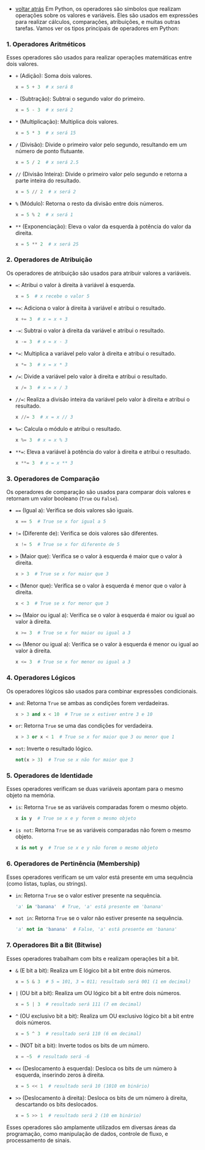 - [voltar atrás](https://github.com/0joseDark/my-python-book/blob/main/README.md)
Em Python, os operadores são símbolos que realizam operações sobre os valores e variáveis. Eles são usados em expressões para realizar cálculos, comparações, atribuições, e muitas outras tarefas. Vamos ver os tipos principais de operadores em Python:

### 1. **Operadores Aritméticos**
Esses operadores são usados para realizar operações matemáticas entre dois valores.

- `+` (Adição): Soma dois valores.
  ```python
  x = 5 + 3  # x será 8
  ```

- `-` (Subtração): Subtrai o segundo valor do primeiro.
  ```python
  x = 5 - 3  # x será 2
  ```

- `*` (Multiplicação): Multiplica dois valores.
  ```python
  x = 5 * 3  # x será 15
  ```

- `/` (Divisão): Divide o primeiro valor pelo segundo, resultando em um número de ponto flutuante.
  ```python
  x = 5 / 2  # x será 2.5
  ```

- `//` (Divisão Inteira): Divide o primeiro valor pelo segundo e retorna a parte inteira do resultado.
  ```python
  x = 5 // 2  # x será 2
  ```

- `%` (Módulo): Retorna o resto da divisão entre dois números.
  ```python
  x = 5 % 2  # x será 1
  ```

- `**` (Exponenciação): Eleva o valor da esquerda à potência do valor da direita.
  ```python
  x = 5 ** 2  # x será 25
  ```

### 2. **Operadores de Atribuição**
Os operadores de atribuição são usados para atribuir valores a variáveis.

- `=`: Atribui o valor à direita à variável à esquerda.
  ```python
  x = 5  # x recebe o valor 5
  ```

- `+=`: Adiciona o valor à direita à variável e atribui o resultado.
  ```python
  x += 3  # x = x + 3
  ```

- `-=`: Subtrai o valor à direita da variável e atribui o resultado.
  ```python
  x -= 3  # x = x - 3
  ```

- `*=`: Multiplica a variável pelo valor à direita e atribui o resultado.
  ```python
  x *= 3  # x = x * 3
  ```

- `/=`: Divide a variável pelo valor à direita e atribui o resultado.
  ```python
  x /= 3  # x = x / 3
  ```

- `//=`: Realiza a divisão inteira da variável pelo valor à direita e atribui o resultado.
  ```python
  x //= 3  # x = x // 3
  ```

- `%=`: Calcula o módulo e atribui o resultado.
  ```python
  x %= 3  # x = x % 3
  ```

- `**=`: Eleva a variável à potência do valor à direita e atribui o resultado.
  ```python
  x **= 3  # x = x ** 3
  ```

### 3. **Operadores de Comparação**
Os operadores de comparação são usados para comparar dois valores e retornam um valor booleano (`True` ou `False`).

- `==` (Igual a): Verifica se dois valores são iguais.
  ```python
  x == 5  # True se x for igual a 5
  ```

- `!=` (Diferente de): Verifica se dois valores são diferentes.
  ```python
  x != 5  # True se x for diferente de 5
  ```

- `>` (Maior que): Verifica se o valor à esquerda é maior que o valor à direita.
  ```python
  x > 3  # True se x for maior que 3
  ```

- `<` (Menor que): Verifica se o valor à esquerda é menor que o valor à direita.
  ```python
  x < 3  # True se x for menor que 3
  ```

- `>=` (Maior ou igual a): Verifica se o valor à esquerda é maior ou igual ao valor à direita.
  ```python
  x >= 3  # True se x for maior ou igual a 3
  ```

- `<=` (Menor ou igual a): Verifica se o valor à esquerda é menor ou igual ao valor à direita.
  ```python
  x <= 3  # True se x for menor ou igual a 3
  ```

### 4. **Operadores Lógicos**
Os operadores lógicos são usados para combinar expressões condicionais.

- `and`: Retorna `True` se ambas as condições forem verdadeiras.
  ```python
  x > 3 and x < 10  # True se x estiver entre 3 e 10
  ```

- `or`: Retorna `True` se uma das condições for verdadeira.
  ```python
  x > 3 or x < 1  # True se x for maior que 3 ou menor que 1
  ```

- `not`: Inverte o resultado lógico.
  ```python
  not(x > 3)  # True se x não for maior que 3
  ```

### 5. **Operadores de Identidade**
Esses operadores verificam se duas variáveis apontam para o mesmo objeto na memória.

- `is`: Retorna `True` se as variáveis comparadas forem o mesmo objeto.
  ```python
  x is y  # True se x e y forem o mesmo objeto
  ```

- `is not`: Retorna `True` se as variáveis comparadas não forem o mesmo objeto.
  ```python
  x is not y  # True se x e y não forem o mesmo objeto
  ```

### 6. **Operadores de Pertinência (Membership)**
Esses operadores verificam se um valor está presente em uma sequência (como listas, tuplas, ou strings).

- `in`: Retorna `True` se o valor estiver presente na sequência.
  ```python
  'a' in 'banana'  # True, 'a' está presente em 'banana'
  ```

- `not in`: Retorna `True` se o valor não estiver presente na sequência.
  ```python
  'a' not in 'banana'  # False, 'a' está presente em 'banana'
  ```

### 7. **Operadores Bit a Bit (Bitwise)**
Esses operadores trabalham com bits e realizam operações bit a bit.

- `&` (E bit a bit): Realiza um E lógico bit a bit entre dois números.
  ```python
  x = 5 & 3  # 5 = 101, 3 = 011; resultado será 001 (1 em decimal)
  ```

- `|` (OU bit a bit): Realiza um OU lógico bit a bit entre dois números.
  ```python
  x = 5 | 3  # resultado será 111 (7 em decimal)
  ```

- `^` (OU exclusivo bit a bit): Realiza um OU exclusivo lógico bit a bit entre dois números.
  ```python
  x = 5 ^ 3  # resultado será 110 (6 em decimal)
  ```

- `~` (NOT bit a bit): Inverte todos os bits de um número.
  ```python
  x = ~5  # resultado será -6
  ```

- `<<` (Deslocamento à esquerda): Desloca os bits de um número à esquerda, inserindo zeros à direita.
  ```python
  x = 5 << 1  # resultado será 10 (1010 em binário)
  ```

- `>>` (Deslocamento à direita): Desloca os bits de um número à direita, descartando os bits deslocados.
  ```python
  x = 5 >> 1  # resultado será 2 (10 em binário)
  ```

Esses operadores são amplamente utilizados em diversas áreas da programação, como manipulação de dados, controle de fluxo, e processamento de sinais.
